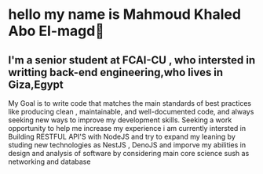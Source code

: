 # hello my name is Mahmoud Khaled Abo El-magd👋

## I'm a senior student at FCAI-CU , who intersted in writting back-end engineering,who lives in Giza,Egypt
My Goal is to write code that matches the main standards of best practices like producing clean ,
maintainable, and well-documented code, and always seeking new ways to improve my development skills. Seeking a work opportunity to help me increase my experience 
i am currently intersted in Building RESTFUL API'S with NodeJS and try to expand my leaning by studing new technologies as NestJS , DenoJS and imporve my abilities in design and analysis of software by considering main core science sush as networking and database 

